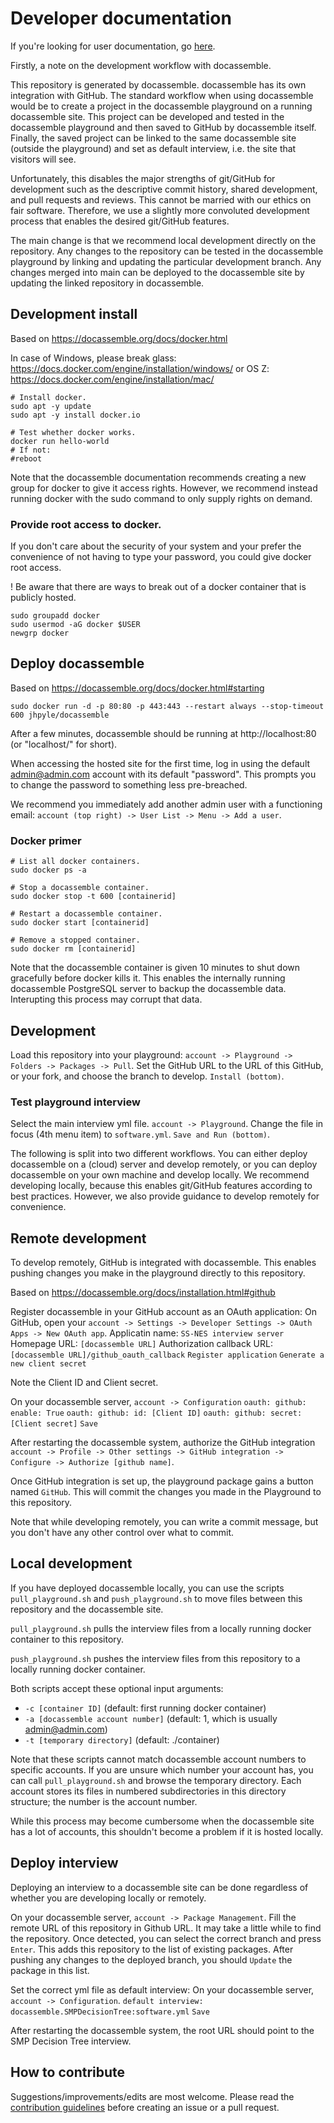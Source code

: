 # Developer documentation

If you're looking for user documentation, go [here](README.md).


Firstly, a note on the development workflow with docassemble.

This repository is generated by docassemble.
docassemble has its own integration with GitHub.
The standard workflow when using docassemble would be to create a project in the docassemble playground on a running docassemble site.
This project can be developed and tested in the docassemble playground and then saved to GitHub by docassemble itself.
Finally, the saved project can be linked to the same docassemble site (outside the playground) and set as default interview, i.e. the site that visitors will see.

Unfortunately, this disables the major strengths of git/GitHub for development such as the descriptive commit history, shared development, and pull requests and reviews.
This cannot be married with our ethics on fair software. Therefore, we use a slightly more convoluted development process that enables the desired git/GitHub features.

The main change is that we recommend local development directly on the repository.
Any changes to the repository can be tested in the docassemble playground by linking and updating the particular development branch.
Any changes merged into main can be deployed to the docassemble site by updating the linked repository in docassemble.


## Development install

Based on https://docassemble.org/docs/docker.html

In case of Windows, please break glass: https://docs.docker.com/engine/installation/windows/
or OS Z: https://docs.docker.com/engine/installation/mac/

```shell
# Install docker.
sudo apt -y update
sudo apt -y install docker.io
```

```shell
# Test whether docker works.
docker run hello-world
# If not:
#reboot
```

Note that the docassemble documentation recommends creating a new group for docker to give it access rights.
However, we recommend instead running docker with the sudo command to only supply rights on demand.

### Provide root access to docker.

If you don't care about the security of your system and your prefer the convenience of not having to type your password, you could give docker root access.

! Be aware that there are ways to break out of a docker container that is publicly hosted.

```shell
sudo groupadd docker
sudo usermod -aG docker $USER
newgrp docker
```

## Deploy docassemble

Based on https://docassemble.org/docs/docker.html#starting

```shell
sudo docker run -d -p 80:80 -p 443:443 --restart always --stop-timeout 600 jhpyle/docassemble
```

After a few minutes, docassemble should be running at http://localhost:80 (or "localhost/" for short).

When accessing the hosted site for the first time, log in using the default admin@admin.com account with its default "password".
This prompts you to change the password to something less pre-breached.

We recommend you immediately add another admin user with a functioning email:
`account (top right) -> User List -> Menu -> Add a user`.

### Docker primer

```shell
# List all docker containers.
sudo docker ps -a

# Stop a docassemble container.
sudo docker stop -t 600 [containerid]

# Restart a docassemble container.
sudo docker start [containerid]

# Remove a stopped container.
sudo docker rm [containerid]
```

Note that the docassemble container is given 10 minutes to shut down gracefully before docker kills it.
This enables the internally running docassemble PostgreSQL server to backup the docassemble data. Interupting this process may corrupt that data.


## Development

Load this repository into your playground:
`account -> Playground -> Folders -> Packages -> Pull`.
Set the GitHub URL to the URL of this GitHub, or your fork, and choose the branch to develop.
`Install (bottom)`.

### Test playground interview

Select the main interview yml file.
`account -> Playground`.
Change the file in focus (4th menu item) to `software.yml`.
`Save and Run (bottom)`.


The following is split into two different workflows.
You can either deploy docassemble on a (cloud) server and develop remotely, or you can deploy docassemble on your own machine and develop locally.
We recommend developing locally, because this enables git/GitHub features according to best practices.
However, we also provide guidance to develop remotely for convenience.


## Remote development

To develop remotely, GitHub is integrated with docassemble.
This enables pushing changes you make in the playground directly to this repository.

Based on https://docassemble.org/docs/installation.html#github

Register docassemble in your GitHub account as an OAuth application:
On GitHub, open your `account -> Settings -> Developer Settings -> OAuth Apps -> New OAuth app`.
Applicatin name: `SS-NES interview server`
Homepage URL: `[docassemble URL]`
Authorization callback URL: `[docassemble URL]/github_oauth_callback`
`Register application`
`Generate a new client secret`

Note the Client ID and Client secret.

On your docassemble server, `account -> Configuration`
`oauth: github: enable: True`
`oauth: github: id: [Client ID]`
`oauth: github: secret: [Client secret]`
`Save`

After restarting the docassemble system, authorize the GitHub integration
`account -> Profile -> Other settings -> GitHub integration -> Configure -> Authorize [github name]`.


Once GitHub integration is set up, the playground package gains a button named `GitHub`.
This will commit the changes you made in the Playground to this repository.

Note that while developing remotely, you can write a commit message, but you don't have any other control over what to commit.


## Local development

If you have deployed docassemble locally, you can use the scripts `pull_playground.sh` and `push_playground.sh` to move files between this repository and the docassemble site.

`pull_playground.sh` pulls the interview files from a locally running docker container to this repository.

`push_playground.sh` pushes the interview files from this repository to a locally running docker container.

Both scripts accept these optional input arguments:
* `-c [container ID]` (default: first running docker container)
* `-a [docassemble account number]` (default: 1, which is usually admin@admin.com)
* `-t [temporary directory]` (default: ./container)

Note that these scripts cannot match docassemble account numbers to specific accounts.
If you are unsure which number your account has, you can call `pull_playground.sh` and browse the temporary directory.
Each account stores its files in numbered subdirectories in this directory structure; the number is the account number.

While this process may become cumbersome when the docassemble site has a lot of accounts, this shouldn't become a problem if it is hosted locally.


## Deploy interview

Deploying an interview to a docassemble site can be done regardless of whether you are developing locally or remotely.

On your docassemble server, `account -> Package Management`.
Fill the remote URL of this repository in Github URL. It may take a little while to find the repository.
Once detected, you can select the correct branch and press `Enter`.
This adds this repository to the list of existing packages.
After pushing any changes to the deployed branch, you should `Update` the package in this list.

Set the correct yml file as default interview:
On your docassemble server, `account -> Configuration`.
`default interview: docassemble.SMPDecisionTree:software.yml`
`Save`

After restarting the docassemble system, the root URL should point to the SMP Decision Tree interview.

## How to contribute

Suggestions/improvements/edits are most welcome. Please read the [contribution guidelines](CONTRIBUTING.md) before creating an issue or a pull request.
